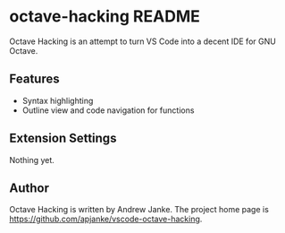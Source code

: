 # octave-hacking README

Octave Hacking is an attempt to turn VS Code into a decent IDE for GNU Octave.

## Features

* Syntax highlighting
* Outline view and code navigation for functions

## Extension Settings

Nothing yet.

## Author

Octave Hacking is written by Andrew Janke. The project home page is https://github.com/apjanke/vscode-octave-hacking.
